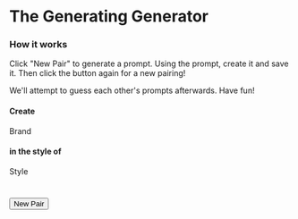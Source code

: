 # The Generating Generator

### How it works
Click "New Pair" to generate a prompt. Using the prompt, create it and save it. Then click the button again for a new pairing!

We'll attempt to guess each other's prompts afterwards. Have fun!

#### Create

<div id="brandLogo">
Brand
    <!-- Brand's appear here -->
</div>

#### in the style of

<div id="styleOf">
Style
    <!-- Style shows up here -->
</div>

#  

<button onclick="newPair()">New Pair</button>

<script src="javascript.js"></script>